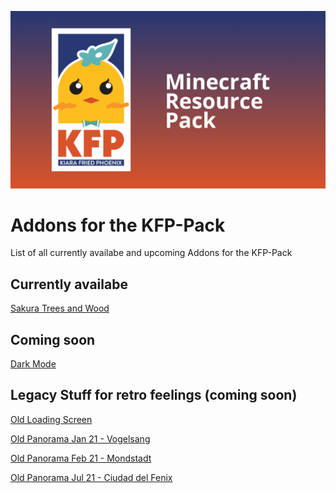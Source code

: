 ![](respack.png)
# Addons for the KFP-Pack
List of all currently availabe and upcoming Addons for the KFP-Pack

## Currently availabe

[Sakura Trees and Wood](https://github.com/KiaraFriedPhoenix/KFP-Sakura)

## Coming soon

[Dark Mode](https://github.com/KiaraFriedPhoenix/KFP-Dark)

## Legacy Stuff for retro feelings (coming soon)

[Old Loading Screen]()

[Old Panorama Jan 21 - Vogelsang](https://github.com/KiaraFriedPhoenix/Old-PanJan21)

[Old Panorama Feb 21 - Mondstadt](https://github.com/KiaraFriedPhoenix/Old-PanFeb21)

[Old Panorama Jul 21 - Ciudad del Fenix](https://github.com/KiaraFriedPhoenix/Old-PanJul21)
